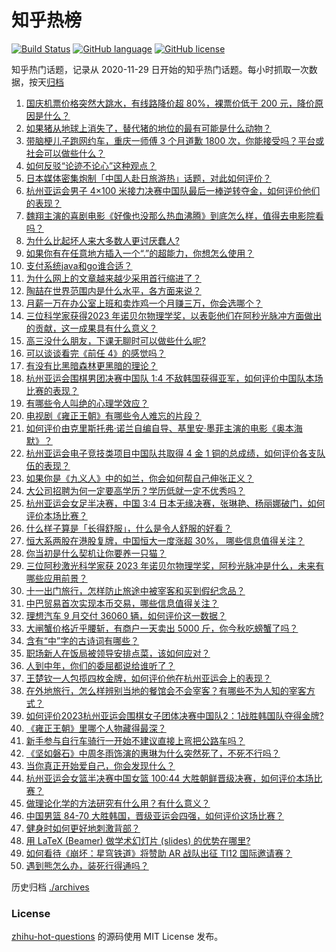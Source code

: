 # 知乎热榜
[![Build Status](https://github.com/ToWeLong/zhihu-hot-questions/workflows/CI/badge.svg)](https://github.com/ToWeLong/zhihu-hot-questions/actions)
[![GitHub language](https://img.shields.io/badge/language-golang-orange.svg)](https://golang.org/)
[![GitHub license](https://img.shields.io/github/license/ToWeLong/zhihu-hot-questions)](https://github.com/ToWeLong/zhihu-hot-questions/blob/main/LICENSE)

知乎热门话题，记录从 2020-11-29 日开始的知乎热门话题。每小时抓取一次数据，按天[归档](./archives)

<!-- BEGIN -->

1. [国庆机票价格突然大跳水，有线路降价超 80%，裸票价低于 200 元，降价原因是什么？](https://www.zhihu.com/question/624614552)
1. [如果猪从地球上消失了，替代猪的地位的最有可能是什么动物？](https://www.zhihu.com/question/355853315)
1. [带脑梗儿子跑网约车，重庆一师傅 3 个月道歉 1800 次，你能接受吗？平台或社会可以做些什么？](https://www.zhihu.com/question/624618813)
1. [如何反驳“论迹不论心”这种观点？](https://www.zhihu.com/question/430780498)
1. [日本媒体密集炮制「中国人赴日旅游热」话题，对此如何评价？](https://www.zhihu.com/question/624611363)
1. [杭州亚运会男子 4×100 米接力决赛中国队最后一棒逆转夺金，如何评价他们的表现？](https://www.zhihu.com/question/624640182)
1. [魏翔主演的喜剧电影《好像也没那么热血沸腾》到底怎么样，值得去电影院看吗？](https://www.zhihu.com/question/623693294)
1. [为什么比起坏人来大多数人更讨厌蠢人?](https://www.zhihu.com/question/369533999)
1. [如果你有在任意地方插入一个“.”的超能力，你想怎么使用？](https://www.zhihu.com/question/624451022)
1. [支付系统java和go谁合适？](https://www.zhihu.com/question/624600092)
1. [为什么网上的文章越来越少采用首行缩进了？](https://www.zhihu.com/question/539160773)
1. [陶喆在世界范围内是什么水平，各方面来说？](https://www.zhihu.com/question/548341379)
1. [月薪一万在办公室上班和卖炸鸡一个月赚三万，你会选哪个？](https://www.zhihu.com/question/422477749)
1. [三位科学家获得2023 年诺贝尔物理学奖，以表彰他们在阿秒光脉冲方面做出的贡献，这一成果具有什么意义？](https://www.zhihu.com/question/623162853)
1. [高三没什么朋友，下课无聊时可以做些什么呢?](https://www.zhihu.com/question/623473870)
1. [可以谈谈看完《前任 4》的感觉吗？](https://www.zhihu.com/question/624491168)
1. [有没有比黑暗森林更黑暗的理论？](https://www.zhihu.com/question/418127358)
1. [杭州亚运会围棋男团决赛中国队 1:4 不敌韩国获得亚军，如何评价中国队本场比赛的表现？](https://www.zhihu.com/question/624627264)
1. [有哪些令人叫绝的心理学效应？](https://www.zhihu.com/question/20357247)
1. [电视剧《雍正王朝》有哪些令人难忘的片段？](https://www.zhihu.com/question/624336263)
1. [如何评价由克里斯托弗·诺兰自编自导、基里安·墨菲主演的电影《奥本海默》？](https://www.zhihu.com/question/612994100)
1. [杭州亚运会电子竞技类项目中国队共取得 4 金 1 铜的总成绩，如何评价各支队伍的表现？](https://www.zhihu.com/question/624564672)
1. [如果你是《九义人》中的如兰，你会如何帮自己伸张正义？](https://www.zhihu.com/question/623663012)
1. [大公司招聘为何一定要高学历？学历低就一定不优秀吗？](https://www.zhihu.com/question/622878484)
1. [杭州亚运会女足半决赛，中国 3:4 日本无缘决赛，张琳艳、杨丽娜破门，如何评价本场比赛？](https://www.zhihu.com/question/624632181)
1. [什么样子算是「长得舒服」，什么是令人舒服的好看？](https://www.zhihu.com/question/337277632)
1. [恒大系两股在港股复牌，中国恒大一度涨超 30%， 哪些信息值得关注？](https://www.zhihu.com/question/624599024)
1. [你当初是什么契机让你要养一只猫？](https://www.zhihu.com/question/358328270)
1. [三位阿秒激光科学家获 2023 年诺贝尔物理学奖，阿秒光脉冲是什么，未来有哪些应用前景？](https://www.zhihu.com/question/624627831)
1. [十一出门旅行，怎样防止旅途中被宰客和买到假纪念品？](https://www.zhihu.com/question/623824616)
1. [中巴贸易首次实现本币交易，哪些信息值得关注？](https://www.zhihu.com/question/624604503)
1. [理想汽车 9 月交付 36060 辆，如何评价这一数据？](https://www.zhihu.com/question/624441803)
1. [大闸蟹价格近乎腰斩，有商户一天卖出 5000 斤，你今秋吃螃蟹了吗？](https://www.zhihu.com/question/624513993)
1. [含有“中”字的古诗词有哪些？](https://www.zhihu.com/question/624599839)
1. [职场新人在饭局被领导安排点菜，该如何应对？](https://www.zhihu.com/question/615907295)
1. [人到中年，你们的委屈都说给谁听了？](https://www.zhihu.com/question/619837847)
1. [王楚钦一人包揽四枚金牌，如何评价他在杭州亚运会上的表现？](https://www.zhihu.com/question/624556921)
1. [在外地旅行，怎么样辨别当地的餐馆会不会宰客？有哪些不为人知的宰客方式？](https://www.zhihu.com/question/623824614)
1. [如何评价2023杭州亚运会围棋女子团体决赛中国队2：1战胜韩国队夺得金牌?](https://www.zhihu.com/question/624608140)
1. [《雍正王朝》里哪个人物藏得最深？](https://www.zhihu.com/question/568284339)
1. [新手参与自行车骑行一开始不建议直接上弯把公路车吗？](https://www.zhihu.com/question/620171278)
1. [《坚如磐石》中周冬雨饰演的惠琳为什么突然死了，不死不行吗？](https://www.zhihu.com/question/624436383)
1. [当你真正开始爱自己，你会发现什么？](https://www.zhihu.com/question/608467041)
1. [杭州亚运会女篮半决赛中国女篮 100:44 大胜朝鲜晋级决赛，如何评价本场比赛？](https://www.zhihu.com/question/624626080)
1. [做理论化学的方法研究有什么用？有什么意义？](https://www.zhihu.com/question/624523794)
1. [中国男篮 84-70 大胜韩国，晋级亚运会四强，如何评价这场比赛？](https://www.zhihu.com/question/624610767)
1. [健身时如何更好地刺激背部？](https://www.zhihu.com/question/343045660)
1. [用 LaTeX (Beamer) 做学术幻灯片 (slides) 的优势在哪里?](https://www.zhihu.com/question/526987978)
1. [如何看待《崩坏：星穹铁道》将赞助 AR 战队出征 TI12 国际邀请赛？](https://www.zhihu.com/question/624568967)
1. [遇到熊怎么办，装死行得通吗？](https://www.zhihu.com/question/24846704)

<!-- END -->

历史归档 [./archives](./archives)


### License
[zhihu-hot-questions](https://github.com/towelong/zhihu-hot-questions) 的源码使用 MIT License 发布。